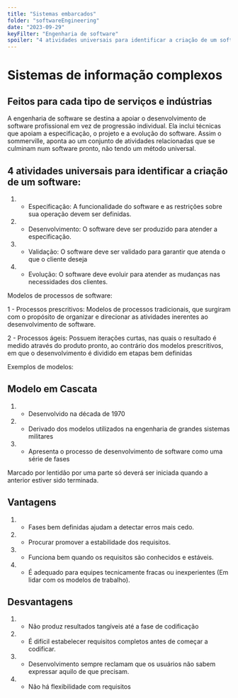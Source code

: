 ```yaml
---
title: "Sistemas embarcados"
folder: "softwareEngineering"
date: "2023-09-29"
keyFilter: "Engenharia de software"
spoiler: "4 atividades universais para identificar a criação de um software."
---
```


# Sistemas de informação complexos

## Feitos para cada tipo de serviços e indústrias

A engenharia de software se destina a apoiar o desenvolvimento de software profissional em vez de progressão individual. Ela inclui técnicas que apoiam a especificação, o projeto e a evolução do software. Assim o sommerville, aponta ao um conjunto de atividades relacionadas que se culminam num software pronto, não tendo um método universal.

## 4 atividades universais para identificar a criação de um software:

1. - Especificação: A funcionalidade do software e as restrições sobre sua operação devem ser definidas.

2. - Desenvolvimento: O software deve ser produzido para atender a especificação.

3. - Validação: O software deve ser validado para garantir que atenda o que o cliente deseja

4. - Evolução: O software deve evoluir para atender as mudanças nas necessidades dos clientes.

Modelos de processos de software:

1 - Processos prescritivos: Modelos de processos tradicionais, que surgiram com o propósito de organizar e direcionar as atividades inerentes ao desenvolvimento de software.

2 - Processos ágeis: Possuem iterações curtas, nas quais o resultado é medido através do produto pronto, ao contrário dos modelos prescritivos, em que o desenvolvimento é dividido em etapas bem definidas

Exemplos de modelos:

## Modelo em Cascata

1. - Desenvolvido na década de 1970
2. - Derivado dos modelos utilizados na engenharia de grandes sistemas militares
3. - Apresenta o processo de desenvolvimento de software como uma série de fases

Marcado por lentidão por uma parte só deverá ser iniciada quando a anterior estiver sido terminada.

## Vantagens

1. - Fases bem definidas ajudam a detectar erros mais cedo.
2. - Procurar promover a estabilidade dos requisitos.
3. - Funciona bem quando os requisitos são conhecidos e estáveis.
4. - É adequado para equipes tecnicamente fracas ou inexperientes (Em lidar com os modelos de trabalho).

## Desvantagens

1. - Não produz resultados tangíveis até a fase de codificação
2. - É difícil estabelecer requisitos completos antes de começar a codificar.
3. - Desenvolvimento sempre reclamam que os usuários não sabem expressar aquilo de que precisam.
4. - Não há flexibilidade com requisitos
